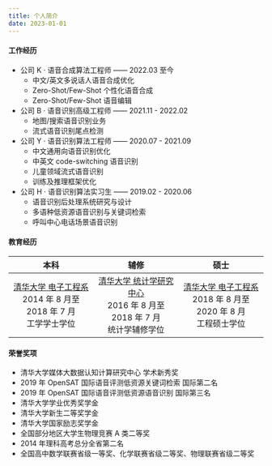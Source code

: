 ```yaml
---
title: 个人简介
date: 2023-01-01
---
```


#### 工作经历
- 公司 K · 语音合成算法工程师 —— 2022.03 至今
	- 中文/英文多说话人语音合成优化
	- Zero-Shot/Few-Shot 个性化语音合成
	- Zero-Shot/Few-Shot 语音编辑
- 公司 B · 语音识别高级工程师 —— 2021.11 - 2022.02
	- 地图/搜索语音识别业务
	- 流式语音识别尾点检测
- 公司 Y · 语音识别算法工程师 —— 2020.07 - 2021.09
	- 中文通用向语音识别优化
	- 中英文 code-switching 语音识别
	- 儿童领域流式语音识别
	- 训练及推理框架优化
- 公司 H · 语音识别算法实习生 —— 2019.02 - 2020.06
	- 语音识别后处理系统研究与设计
	- 多语种低资源语音识别与关键词检索
	- 呼叫中心电话场景语音识别

#### 教育经历

| **本科** | **辅修** | **硕士** |
|  :---:  |  :---: |  :---:  |
| [清华大学 电子工程系](https://www.ee.tsinghua.edu.cn/) <br> 2014 年 8 月至 2018 年 7 月 <br> 工学学士学位 | [清华大学 统计学研究中心](http://www.stat.tsinghua.edu.cn/) <br> 2016 年 8 月至 2018 年 7 月 <br> 统计学辅修学位 | [清华大学 电子工程系](https://www.ee.tsinghua.edu.cn/) <br> 2018 年 8 月至 2020 年 8 月 <br> 工程硕士学位 |

#### 荣誉奖项

- 清华大学媒体大数据认知计算研究中心 学术新秀奖
- 2019 年 OpenSAT 国际语音评测低资源关键词检索 国际第二名
- 2019 年 OpenSAT 国际语音评测低资源语音识别 国际第三名
- 清华大学学业优秀奖学金
- 清华大学新生二等奖学金
- 清华大学国家励志奖学金
- 全国部分地区大学生物理竞赛 A 类二等奖
- 2014 年理科高考总分全省第二名
- 全国高中数学联赛省级一等奖、化学联赛省级二等奖、物理联赛省级二等奖